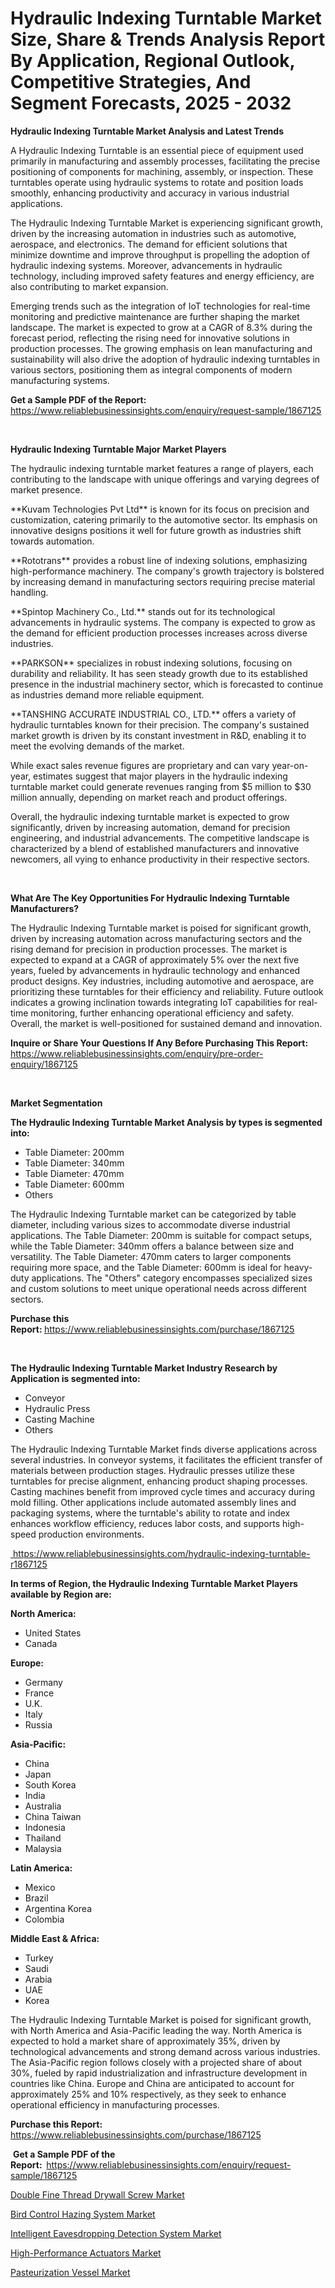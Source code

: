 <p><h1>Hydraulic Indexing Turntable Market Size, Share & Trends Analysis Report By Application, Regional Outlook, Competitive Strategies, And Segment Forecasts, 2025 - 2032</h1></p><p><strong>Hydraulic Indexing Turntable Market Analysis and Latest Trends</strong></p>
<p><p>A Hydraulic Indexing Turntable is an essential piece of equipment used primarily in manufacturing and assembly processes, facilitating the precise positioning of components for machining, assembly, or inspection. These turntables operate using hydraulic systems to rotate and position loads smoothly, enhancing productivity and accuracy in various industrial applications.</p><p>The Hydraulic Indexing Turntable Market is experiencing significant growth, driven by the increasing automation in industries such as automotive, aerospace, and electronics. The demand for efficient solutions that minimize downtime and improve throughput is propelling the adoption of hydraulic indexing systems. Moreover, advancements in hydraulic technology, including improved safety features and energy efficiency, are also contributing to market expansion. </p><p>Emerging trends such as the integration of IoT technologies for real-time monitoring and predictive maintenance are further shaping the market landscape. The market is expected to grow at a CAGR of 8.3% during the forecast period, reflecting the rising need for innovative solutions in production processes. The growing emphasis on lean manufacturing and sustainability will also drive the adoption of hydraulic indexing turntables in various sectors, positioning them as integral components of modern manufacturing systems.</p></p>
<p><strong>Get a Sample PDF of the Report:&nbsp;</strong> <a href="https://www.reliablebusinessinsights.com/enquiry/request-sample/1867125?utm_campaign=1119&utm_medium=2&utm_source=Github&utm_content=ia&utm_term=28022025&utm_id=hydraulic-indexing-turntable">https://www.reliablebusinessinsights.com/enquiry/request-sample/1867125</a></p>
<p>&nbsp;</p>
<p><strong>Hydraulic Indexing Turntable Major Market Players</strong></p>
<p><p>The hydraulic indexing turntable market features a range of players, each contributing to the landscape with unique offerings and varying degrees of market presence.</p><p>**Kuvam Technologies Pvt Ltd** is known for its focus on precision and customization, catering primarily to the automotive sector. Its emphasis on innovative designs positions it well for future growth as industries shift towards automation.</p><p>**Rototrans** provides a robust line of indexing solutions, emphasizing high-performance machinery. The company's growth trajectory is bolstered by increasing demand in manufacturing sectors requiring precise material handling. </p><p>**Spintop Machinery Co., Ltd.** stands out for its technological advancements in hydraulic systems. The company is expected to grow as the demand for efficient production processes increases across diverse industries.</p><p>**PARKSON** specializes in robust indexing solutions, focusing on durability and reliability. It has seen steady growth due to its established presence in the industrial machinery sector, which is forecasted to continue as industries demand more reliable equipment.</p><p>**TANSHING ACCURATE INDUSTRIAL CO., LTD.** offers a variety of hydraulic turntables known for their precision. The company's sustained market growth is driven by its constant investment in R&D, enabling it to meet the evolving demands of the market.</p><p>While exact sales revenue figures are proprietary and can vary year-on-year, estimates suggest that major players in the hydraulic indexing turntable market could generate revenues ranging from $5 million to $30 million annually, depending on market reach and product offerings.</p><p>Overall, the hydraulic indexing turntable market is expected to grow significantly, driven by increasing automation, demand for precision engineering, and industrial advancements. The competitive landscape is characterized by a blend of established manufacturers and innovative newcomers, all vying to enhance productivity in their respective sectors.</p></p>
<p>&nbsp;</p>
<p><strong>What Are The Key Opportunities For Hydraulic Indexing Turntable Manufacturers?</strong></p>
<p><p>The Hydraulic Indexing Turntable market is poised for significant growth, driven by increasing automation across manufacturing sectors and the rising demand for precision in production processes. The market is expected to expand at a CAGR of approximately 5% over the next five years, fueled by advancements in hydraulic technology and enhanced product designs. Key industries, including automotive and aerospace, are prioritizing these turntables for their efficiency and reliability. Future outlook indicates a growing inclination towards integrating IoT capabilities for real-time monitoring, further enhancing operational efficiency and safety. Overall, the market is well-positioned for sustained demand and innovation.</p></p>
<p><strong>Inquire or Share Your Questions If Any Before Purchasing This Report:</strong> <a href="https://www.reliablebusinessinsights.com/enquiry/pre-order-enquiry/1867125?utm_campaign=1119&utm_medium=2&utm_source=Github&utm_content=ia&utm_term=28022025&utm_id=hydraulic-indexing-turntable">https://www.reliablebusinessinsights.com/enquiry/pre-order-enquiry/1867125</a></p>
<p>&nbsp;</p>
<p><strong>Market Segmentation</strong></p>
<p><strong>The Hydraulic Indexing Turntable Market Analysis by types is segmented into:</strong></p>
<p><ul><li>Table Diameter: 200mm</li><li>Table Diameter: 340mm</li><li>Table Diameter: 470mm</li><li>Table Diameter: 600mm</li><li>Others</li></ul></p>
<p><p>The Hydraulic Indexing Turntable market can be categorized by table diameter, including various sizes to accommodate diverse industrial applications. The Table Diameter: 200mm is suitable for compact setups, while the Table Diameter: 340mm offers a balance between size and versatility. The Table Diameter: 470mm caters to larger components requiring more space, and the Table Diameter: 600mm is ideal for heavy-duty applications. The "Others" category encompasses specialized sizes and custom solutions to meet unique operational needs across different sectors.</p></p>
<p><strong>Purchase this Report:&nbsp;</strong><a href="https://www.reliablebusinessinsights.com/purchase/1867125?utm_campaign=1119&utm_medium=2&utm_source=Github&utm_content=ia&utm_term=28022025&utm_id=hydraulic-indexing-turntable">https://www.reliablebusinessinsights.com/purchase/1867125</a></p>
<p>&nbsp;</p>
<p><strong>The Hydraulic Indexing Turntable Market Industry Research by Application is segmented into:</strong></p>
<p><ul><li>Conveyor</li><li>Hydraulic Press</li><li>Casting Machine</li><li>Others</li></ul></p>
<p><p>The Hydraulic Indexing Turntable Market finds diverse applications across several industries. In conveyor systems, it facilitates the efficient transfer of materials between production stages. Hydraulic presses utilize these turntables for precise alignment, enhancing product shaping processes. Casting machines benefit from improved cycle times and accuracy during mold filling. Other applications include automated assembly lines and packaging systems, where the turntable's ability to rotate and index enhances workflow efficiency, reduces labor costs, and supports high-speed production environments.</p></p>
<p><a href="https://www.reliablebusinessinsights.com/hydraulic-indexing-turntable-r1867125?utm_campaign=1119&utm_medium=2&utm_source=Github&utm_content=ia&utm_term=28022025&utm_id=hydraulic-indexing-turntable">&nbsp;https://www.reliablebusinessinsights.com/hydraulic-indexing-turntable-r1867125</a></p>
<p><strong>In terms of Region, the Hydraulic Indexing Turntable Market Players available by Region are:</strong></p>
<p>
    <p> <strong> North America: </strong>
        <ul>
            <li>United States</li>
            <li>Canada</li>
        </ul>
        </p> 
    <p> <strong> Europe: </strong>
        <ul>
            <li>Germany</li>
            <li>France</li>
            <li>U.K.</li>
            <li>Italy</li>
            <li>Russia</li>
        </ul>
        </p> 
    <p> <strong> Asia-Pacific: </strong>
        <ul>
            <li>China</li>
            <li>Japan</li>
            <li>South Korea</li>
            <li>India</li>
            <li>Australia</li>
            <li>China Taiwan</li>
            <li>Indonesia</li>
            <li>Thailand</li>
            <li>Malaysia</li>
        </ul>
        </p> 
    <p> <strong> Latin America: </strong>
        <ul>
            <li>Mexico</li>
            <li>Brazil</li>
            <li>Argentina Korea</li>
            <li>Colombia</li>
        </ul>
        </p> 
    <p> <strong> Middle East & Africa: </strong>
        <ul>
            <li>Turkey</li>
            <li>Saudi</li>
            <li>Arabia</li>
            <li>UAE</li>
            <li>Korea</li>
        </ul>
    </p>
    </p>
<p><p>The Hydraulic Indexing Turntable Market is poised for significant growth, with North America and Asia-Pacific leading the way. North America is expected to hold a market share of approximately 35%, driven by technological advancements and strong demand across various industries. The Asia-Pacific region follows closely with a projected share of about 30%, fueled by rapid industrialization and infrastructure development in countries like China. Europe and China are anticipated to account for approximately 25% and 10% respectively, as they seek to enhance operational efficiency in manufacturing processes.</p></p>
<p><strong>Purchase this Report: </strong><a href="https://www.reliablebusinessinsights.com/purchase/1867125?utm_campaign=1119&utm_medium=2&utm_source=Github&utm_content=ia&utm_term=28022025&utm_id=hydraulic-indexing-turntable">https://www.reliablebusinessinsights.com/purchase/1867125</a></p>
<p>&nbsp;<strong>Get a Sample PDF of the Report:&nbsp;&nbsp;</strong><a href="https://www.reliablebusinessinsights.com/enquiry/request-sample/1867125?utm_campaign=1119&utm_medium=2&utm_source=Github&utm_content=ia&utm_term=28022025&utm_id=hydraulic-indexing-turntable">https://www.reliablebusinessinsights.com/enquiry/request-sample/1867125</a></p>
<p><strong></strong></p>
<p><p><a href="https://github.com/rrosasdaunas/Market-Research-Report-List-1/blob/main/double-fine-thread-drywall-screw-market.md?utm_campaign=1119&utm_medium=2&utm_source=Github&utm_content=ia&utm_term=28022025&utm_id=hydraulic-indexing-turntable">Double Fine Thread Drywall Screw Market</a></p><p><a href="https://github.com/lizonbochil23/Market-Research-Report-List-1/blob/main/bird-control-hazing-system-market.md?utm_campaign=1119&utm_medium=2&utm_source=Github&utm_content=ia&utm_term=28022025&utm_id=hydraulic-indexing-turntable">Bird Control Hazing System Market</a></p><p><a href="https://github.com/zoccohaniech/Market-Research-Report-List-1/blob/main/intelligent-eavesdropping-detection-system-market.md?utm_campaign=1119&utm_medium=2&utm_source=Github&utm_content=ia&utm_term=28022025&utm_id=hydraulic-indexing-turntable">Intelligent Eavesdropping Detection System Market</a></p><p><a href="https://github.com/naomaroaoonv/Market-Research-Report-List-1/blob/main/high-performance-actuators-market.md?utm_campaign=1119&utm_medium=2&utm_source=Github&utm_content=ia&utm_term=28022025&utm_id=hydraulic-indexing-turntable">High-Performance Actuators Market</a></p><p><a href="https://github.com/ancsyanagha/Market-Research-Report-List-1/blob/main/pasteurization-vessel-market.md?utm_campaign=1119&utm_medium=2&utm_source=Github&utm_content=ia&utm_term=28022025&utm_id=hydraulic-indexing-turntable">Pasteurization Vessel Market</a></p></p>